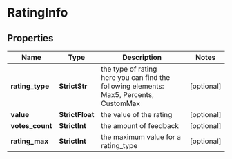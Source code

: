 # RatingInfo


## Properties

| Name | Type | Description | Notes |
|------------ | ------------- | ------------- | -------------|
**rating_type** | **StrictStr** | the type of rating<br>here you can find the following elements: Max5, Percents, CustomMax |[optional]|
**value** | **StrictFloat** | the value of the rating |[optional]|
**votes_count** | **StrictInt** | the amount of feedback |[optional]|
**rating_max** | **StrictInt** | the maximum value for a rating_type |[optional]|